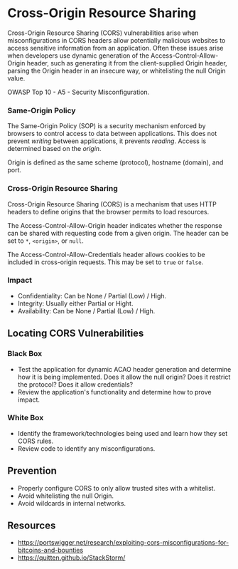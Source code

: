 # Cross-Origin Resource Sharing

Cross-Origin Resource Sharing (CORS) vulnerabilities arise when misconfigurations in CORS headers allow potentially malicious websites to access sensitive information from an application. Often these issues arise when developers use dynamic generation of the Access-Control-Allow-Origin header, such as generating it from the client-supplied Origin header, parsing the Origin header in an insecure way, or whitelisting the null Origin value.

OWASP Top 10 - A5 - Security Misconfiguration.

### Same-Origin Policy

The Same-Origin Policy (SOP) is a security mechanism enforced by browsers to control access to data between applications. This does not prevent _writing_ between applications, it prevents _reading_. Access is determined based on the _origin_.

Origin is defined as the same scheme (protocol), hostname (domain), and port.

### Cross-Origin Resource Sharing

Cross-Origin Resource Sharing (CORS) is a mechanism that uses HTTP headers to define origins that the browser permits to load resources.

The Access-Control-Allow-Origin header indicates whether the response can be shared with requesting code from a given origin. The header can be set to `*`, `<origin>`, or `null`.

The Access-Control-Allow-Credentials header allows cookies to be included in cross-origin requests. This may be set to `true` or `false`.

### Impact

- Confidentiality: Can be None / Partial (Low) / High.
- Integrity: Usually either Partial or Hight.
- Availability: Can be None / Partial (Low) / High.

## Locating CORS Vulnerabilities

### Black Box

- Test the application for dynamic ACAO header generation and determine how it is being implemented. Does it allow the null origin? Does it restrict the protocol? Does it allow credentials?
- Review the application's functionality and determine how to prove impact.

### White Box

- Identify the framework/technologies being used and learn how they set CORS rules.
- Review code to identify any misconfigurations.

## Prevention

- Properly configure CORS to only allow trusted sites with a whitelist.
- Avoid whitelisting the null Origin.
- Avoid wildcards in internal networks.

## Resources

- https://portswigger.net/research/exploiting-cors-misconfigurations-for-bitcoins-and-bounties
- https://quitten.github.io/StackStorm/
